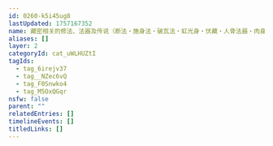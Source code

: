 ```yaml
---
id: 0260-k5i45ug8
lastUpdated: 1757167352
name: 藏密相关的修法、法器及传说（断法・施身法・破瓦法・虹光身・伏藏・人骨法器・肉身像・《五百浊世来临时》・「阿姐鼓…」）
aliases: []
layer: 2
categoryId: cat_uWLHUZtI
tagIds:
  - tag_6irejv37
  - tag__NZec6vQ
  - tag_F0Snwko4
  - tag_M5OxQGqr
nsfw: false
parent: ""
relatedEntries: []
timelineEvents: []
titledLinks: []
---
```


